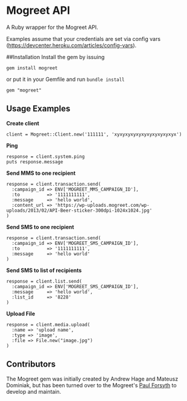 Mogreet API 
===========

A Ruby wrapper for the Mogreet API.

Examples assume that your credentials are set via config vars (https://devcenter.heroku.com/articles/config-vars). 

##Installation
Install the gem by issuing

    gem install mogreet

or put it in your Gemfile and run `bundle install`

    gem "mogreet"

## Usage Examples

__Create client__

    client = Mogreet::Client.new('111111', 'xyxyxyxyxyxyxyxyxyxyxyx')

__Ping__
    
    response = client.system.ping
    puts response.message
    
    
__Send MMS to one recipient__

    response = client.transaction.send(
      :campaign_id => ENV['MOGREET_MMS_CAMPAIGN_ID'], 
      :to          => '1111111111', 
      :message     => 'hello world', 
      :content_url => 'https://wp-uploads.mogreet.com/wp-uploads/2013/02/API-Beer-sticker-300dpi-1024x1024.jpg'
    )

__Send SMS to one recipient__

    response = client.transaction.send(
      :campaign_id => ENV['MOGREET_SMS_CAMPAIGN_ID'], 
      :to          => '1111111111', 
      :message     => 'hello world'
    )

__Send SMS to list of recipients__
    
    response = client.list.send(
      :campaign_id => ENV['MOGREET_SMS_CAMPAIGN_ID'], 
      :message     => 'hello world',
      :list_id     => '8228'
    )


__Upload File__
    
    response = client.media.upload(
      :name => 'upload name', 
      :type => 'image', 
      :file => File.new("image.jpg")
    )

## Contributors

The Mogreet gem was initially created by Andrew Hage and Mateusz Dominiak, but has been turned over to the Mogreet's [Paul Forsyth](http://github.com/pforsyth) to develop and maintain.
